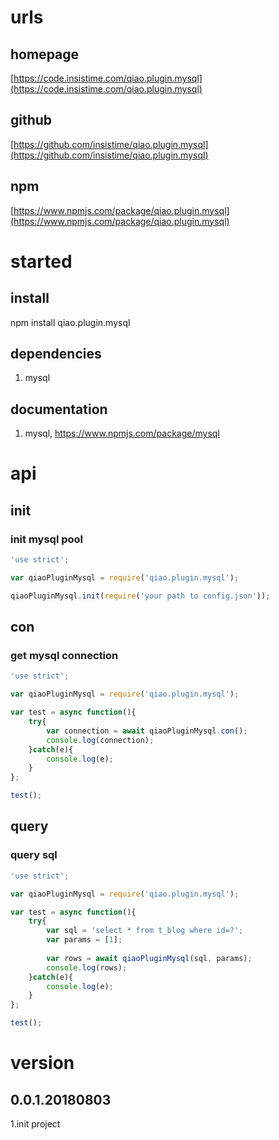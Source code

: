 # urls
## homepage
[https://code.insistime.com/qiao.plugin.mysql](https://code.insistime.com/qiao.plugin.mysql)

## github
[https://github.com/insistime/qiao.plugin.mysql](https://github.com/insistime/qiao.plugin.mysql)

## npm
[https://www.npmjs.com/package/qiao.plugin.mysql](https://www.npmjs.com/package/qiao.plugin.mysql)

# started
## install
npm install qiao.plugin.mysql

## dependencies
1. mysql

## documentation
1. mysql, https://www.npmjs.com/package/mysql

# api
## init
### init mysql pool
```javascript
'use strict';

var qiaoPluginMysql = require('qiao.plugin.mysql');

qiaoPluginMysql.init(require('your path to config.json'));
```

## con
### get mysql connection
```javascript
'use strict';

var qiaoPluginMysql = require('qiao.plugin.mysql');

var test = async function(){
	try{
		var connection = await qiaoPluginMysql.con();
		console.log(connection);
	}catch(e){
		console.log(e);
	}
};

test(); 
```

## query
### query sql
```javascript
'use strict';

var qiaoPluginMysql = require('qiao.plugin.mysql');

var test = async function(){
	try{
		var sql = 'select * from t_blog where id=?';
		var params = [1];
	
		var rows = await qiaoPluginMysql(sql, params);
		console.log(rows);
	}catch(e){
		console.log(e);
	}
};

test(); 
```

# version
## 0.0.1.20180803
1.init project